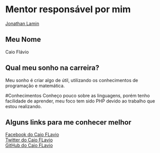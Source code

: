 # Mentor responsável por mim

[Jonathan Lamin](/mentores/perfis/jonathan_lamim.md)

## Meu Nome

Caio Flávio

## Qual meu sonho na carreira?

Meu sonho é criar algo de útil, utilizando os conhecimentos de programação e matemática.

#Conhecimentos
Conheço pouco sobre as linguagens, porém tenho facilidade de aprender, meu foco tem sido PHP devido ao trabalho que estou realizando.

## Alguns links para me conhecer melhor

[Facebook do Caio FLavio](https://www.facebook.com/kaioflavioo)<br/>
[Twitter do Caio FLavio](https://twitter.com/kaioflavio123)<br/>
[GitHub do Caio FLavio](https://github.com/CaioFlavio)<br/>
